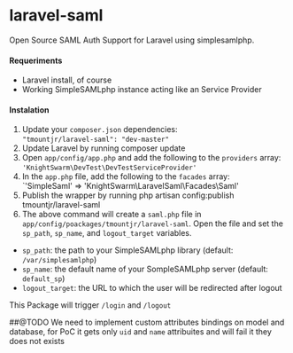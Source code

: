 laravel-saml
============

Open Source SAML Auth Support for Laravel using simplesamlphp.


#### Requeriments
- Laravel install, of course
- Working SimpleSAMLphp instance acting like an Service Provider


#### Instalation

1. Update your `composer.json` dependencies:  
    `"tmountjr/laravel-saml": "dev-master"`
2. Update Laravel by running
        composer update
3. Open `app/config/app.php` and add the following to the `providers` array:  
    `'KnightSwarm\DevTest\DevTestServiceProvider'`
4. In the `app.php` file, add the following to the `facades` array:  
    `'SimpleSaml'      => 'KnightSwarm\LaravelSaml\Facades\Saml'
5. Publish the wrapper by running
        php artisan config:publish tmountjr/laravel-saml
6. The above command will create a `saml.php` file in `app/config/poackages/tmountjr/laravel-saml`. Open the file and set the `sp_path`, `sp_name`, and `logout_target` variables.
 * `sp_path`: the path to your SimpleSAMLphp library (default: `/var/simplesamlphp`)
 * `sp_name`: the default name of your SompleSAMLphp server (default: `default_sp`)
 * `logout_target`: the URL to which the user will be redirected after logout

This Package will trigger `/login` and `/logout`

##@TODO
We need to implement custom attributes bindings on model and database, for PoC it gets only `uid` and `name` attribuites and will fail it they does not exists
